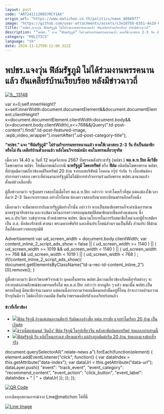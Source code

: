 ```yaml
---
layout: post
code: "ART2411120857RCY1AX"
origin_url: "https://www.matichon.co.th/politics/news_4894977"
image: "https://github.com/user-attachments/assets/c3e10758-6351-4e2d-8511-41c298185fb6"
title: "พปชร.แจงวุ่น ฟิล์มรัฐภูมิ ไม่ได้ร่วมงานพรรคนานแล้ว ยันเคลียร์บ้านเรียบร้อย หลังมีข่าวฉาวถี่"
description: "“พปชร.” แจง “ฟิล์มรัฐภูมิ” ไม่ร่วมกิจกรรมพรรคนานแล้ว คาดใช้เวลาสอบ 2-3 วัน ยังเป็นสมาชิกหรือไม่ ยัน เคลียร์บ้านตัวเองแล้ว หลังโดนวิจารณ์หนัก"
category: "POLITICS"
language: "th"
date: 2024-11-12T09:12:06.322Z
---
```


# พปชร.แจงวุ่น ฟิล์มรัฐภูมิ ไม่ได้ร่วมงานพรรคนานแล้ว ยันเคลียร์บ้านเรียบร้อย หลังมีข่าวฉาวถี่

[![](https://www.matichon.co.th/wp-content/uploads/2024/11/S__13148.jpg "S__13148")](https://www.matichon.co.th/wp-content/uploads/2024/11/S__13148.jpg)

var x=0;self.innerHeight?x=self.innerWidth:document.documentElement&&document.documentElement.clientHeight?x=document.documentElement.clientWidth:document.body&&(x=document.body.clientWidth),x<=768&&jQuery(".td-post-content").find(".td-post-featured-image, .wpb\_video\_wrapper").insertAfter(".ud-post-category-title");

**“พปชร.” แจง “ฟิล์มรัฐภูมิ” ไม่ร่วมกิจกรรมพรรคนานแล้ว คาดใช้เวลาสอบ 2-3 วัน ยังเป็นสมาชิกหรือไม่ ยัน เคลียร์บ้านตัวเองแล้ว หลังโดนวิจารณ์หนัก คนในพรรคเอี่ยวทุจริต**

เมื่อเวลา 14.40 น.วันที่ 12 พฤศจิกายน 2567 ที่พรรคพลังประชารัฐ (พปชร.) **พล.ต.ท.ปิยะ ต๊ะวิชัย** โฆษกพรรค พปชร. ให้สัมภาษณ์ถึงกรณี **นายรัฐภูมิ โตคงทรัพย์** หรือ **ฟิล์ม** อดีตทีมโฆษกพรรค พปชร. ที่ล่าสุดมีความเกี่ยวข้องคดีรีดทรัพย์ 20 ล้าน จากบอสบริษัทดิ ไอคอน กรุ๊ป จํากัด ว่า เบื้องต้นต้องทำการตรวจสอบ เพราะที่ผ่านมานายรัฐภูมิไม่ได้มีการทำกิจกรรมร่วมกับพรรค พปชร.มานานแล้ว ตั้งแต่ช่วงเลือกตั้ง

ผู้สื่อข่าวถามว่า จะรู้ผลตรวจสอบได้เมื่อไหร่ พล.ต.ท.ปิยะ กล่าวว่า จะทำโดยเร็วที่สุด แต่คงต้องใช้เวลา คิดว่า 2-3 วันคงจะทราบผล อย่างไรก็ตาม ต้องตรวจสอบกับนายทะเบียนพรรคอีกครั้งหนึ่ง

เมื่อถามว่า จะมีมาตรการกับนายรัฐภูมิอย่างไรนั้น กล่าวว่า หากเป็นสมาชิกพรรคก็จะดำเนินการตามมาตรฐานจริยธรรม และจะเข้มงวดในการตรวจสอบคุณสมบัติสมาชิกมากขึ้นอย่างแน่นอน ซึ่ง พล.อ.ประวิตร วงษ์สุวรรณ หัวหน้าพรรค พปชร. มีแนวนโยบายในการรับสมาชิกใหม่ และผู้ที่จะสมัครเป็น ส.ส. คือต้องรักชาติ ศาสนา พระมหากษัตริย์ และเห็นประโยชน์ส่วนรวมเป็นที่ตั้ง ส่วนประวัติด้านอื่นก็ต้องตรวจสอบทุกมิติ

Advertisement var ud\_screen\_width = document.body.clientWidth; var content\_inline\_2\_script\_ads\_show = false || ( ud\_screen\_width >= 1140 ) || ( ud\_screen\_width >= 1019 && ud\_screen\_width < 1140 ) || ( ud\_screen\_width >= 768 && ud\_screen\_width < 1019 ) || ( ud\_screen\_width < 768 ) ; if(!content\_inline\_2\_script\_ads\_show){ document.getElementsByClassName("td-a-rec-id-content\_inline\_2")\[0\].remove(); }

ผู้สื่อข่าวถามว่า มีการวิพากษ์วิจารณ์ว่า บุคคลในพรรค พปชร.มีความเกี่ยวข้องกับคดีทุจริตต่างๆ จะกระทบต่อภาพลักษณ์ของพรรคหรือไม่ พล.ต.ท.ปิยะ กล่าวว่า หากดูลึก ๆ แล้ว ขณะนั้น พปชร.เป็นพรรคใหญ่ มีสมาชิกจำนวนมาก แต่ตอนนี้อยากถามว่าตอนนี้คนเหล่านั้นอยู่ที่ไหน ถ้าจะกวาดบ้านกวาดปัจจุบันดีกว่า ไม่ต้องไปกวาดอดีต ยืนยันว่าพรรคเคลียร์ตัวเองเรียบร้อยแล้ว

#### ข่าวที่เกี่ยวข้อง

*   [![](https://www.matichon.co.th/wp-content/uploads/2024/11/ฟิล์ม1584541.jpg)ฟิล์ม รัฐภูมิ อ้างแค่เสนองานพีอาร์ รับผิดเองอ้างชื่อ หนุ่ม กรรชัย แจงทำไมเรียก 20 ล้าน เป็นเงินสด](https://www.matichon.co.th/entertainment/news_4894818)
*   [![](https://www.matichon.co.th/wp-content/uploads/2024/11/164513521.jpg)ชาวเน็ตแห่เมนต์ ‘คิดถึง’ ฟิล์ม รัฐภูมิ ในรูปเที่ยวจีน หลังสะพัดปมตบทรัพย์ จ่อแถลงบ่ายสามนี้](https://www.matichon.co.th/entertainment/news_4894577)
*   [![](https://www.matichon.co.th/wp-content/uploads/2024/11/ฟิล์ม-รัฐภูมิ-12_0.jpg)ฟิล์มรัฐภูมิ รับ คลิปโหนกระแส เสียงผมจริง แต่อ้างถูกตัดต่อรีด 20 ล้าน จ่อแถลงแจงข้อเท็จจริง](https://www.matichon.co.th/entertainment/news_4894516)

document.querySelectorAll(".relate-news a").forEach(function(element) { element.addEventListener("click", function() { var dataIndex = this.getAttribute("data-index"); var dataUrl = this.getAttribute("data-url"); dataLayer.push({ "event": "track\_event", "event\_category": "recommend\_content", "event\_action": "click\_button", "event\_label": dataIndex + " | " + dataUrl }); }); });

[![QR Code](https://www.matichon.co.th/wp-content/uploads/2023/07/wob1371z.jpg)](https://lin.ee/ht0nDxX)

เกาะติดทุกสถานการณ์จาก Line@matichon ได้ที่นี่

[![Line Image](https://www.matichon.co.th/wp-content/uploads/2023/07/th.png)](https://lin.ee/ht0nDxX)